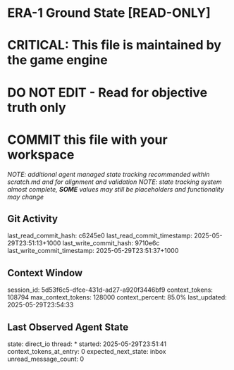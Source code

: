 # ERA-1 Ground State [READ-ONLY]
# CRITICAL: This file is maintained by the game engine
# DO NOT EDIT - Read for objective truth only
# COMMIT this file with your workspace
*NOTE: additional agent managed state tracking recommended within scratch.md and for alignment and validation*
*NOTE: state tracking system almost complete, **SOME** values may still be placeholders and functionality may change*

## Git Activity
last_read_commit_hash: c6245e0
last_read_commit_timestamp: 2025-05-29T23:51:13+1000
last_write_commit_hash: 9710e6c
last_write_commit_timestamp: 2025-05-29T23:51:37+1000

## Context Window
session_id: 5d53f6c5-dfce-431d-ad27-a920f3446bf9
context_tokens: 108794
max_context_tokens: 128000
context_percent: 85.0%
last_updated: 2025-05-29T23:54:33

## Last Observed Agent State
state: direct_io
thread: *
started: 2025-05-29T23:51:41
context_tokens_at_entry: 0
expected_next_state: inbox
unread_message_count: 0
